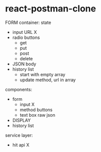# react-postman-clone

FORM
container:
state

- input URL X
- radio buttons
  - get
  - put
  - post
  - delete
- JSON body
- history list
  - start with empty array
  - update method, url in array

components:

- form
  - input X
  - method buttons
  - text box raw json
- DISPLAY
- history list

service layer:

- hit api X
